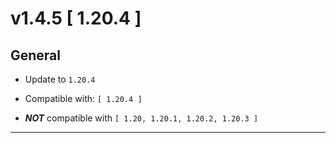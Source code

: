# v1.4.5 [ 1.20.4 ]

## General

- Update to `1.20.4`


- Compatible with: `[ 1.20.4 ]`
- ***NOT*** compatible with `[ 1.20, 1.20.1, 1.20.2, 1.20.3 ]`

---